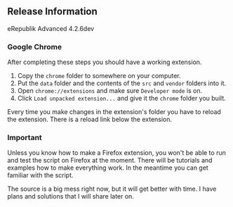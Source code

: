 ## Release Information
eRepublik Advanced 4.2.6dev

### Google Chrome
After completing these steps you should have a working extension.

1.  Copy the `chrome` folder to somewhere on your computer.
2.  Put the `data` folder and the contents of the `src` and `vendor` folders into it.
3.  Open `chrome://extensions` and make sure `Developer mode` is on.
4.  Click `Load unpacked extension...` and give it the `chrome` folder you built.

Every time you make changes in the extension's folder you have to reload the extension. There is a reload link below the extension.

### Important
Unless you know how to make a Firefox extension, you won't be able to run and test the script on Firefox at the moment. There will be tutorials and examples how to make everything work. In the meantime you can get familiar with the script.

The source is a big mess right now, but it will get better with time. I have plans and solutions that I will share later on.
